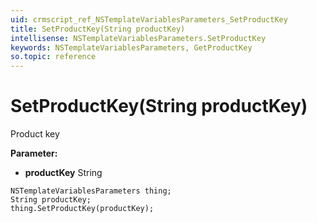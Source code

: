 ```yaml
---
uid: crmscript_ref_NSTemplateVariablesParameters_SetProductKey
title: SetProductKey(String productKey)
intellisense: NSTemplateVariablesParameters.SetProductKey
keywords: NSTemplateVariablesParameters, GetProductKey
so.topic: reference
---
```


# SetProductKey(String productKey)

Product key

**Parameter:** 
* **productKey** String

```crmscript
NSTemplateVariablesParameters thing;
String productKey;
thing.SetProductKey(productKey);
```


